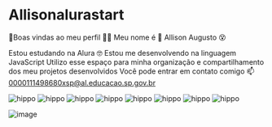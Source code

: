 # Allisonalurastart
:clown_face:Boas vindas ao meu perfil :clown_face::clown_face:
Meu nome é :clown_face: Allison Augusto :dizzy_face:

Estou estudando na Alura :nerd_face:
Estou me desenvolvendo na linguagem JavaScript
Utilizo esse espaço para minha organização e compartilhamento dos meu projetos desenvolvidos
Você pode entrar em contato comigo 📫
0000111498680xsp@al.educacao.sp.gov.br


![hippo](https://cdn.betterttv.net/emote/60831d7039b5010444d04eac/3x.gif) ![hippo](https://cdn.betterttv.net/emote/60831d7039b5010444d04eac/3x.gif) ![hippo](https://cdn.betterttv.net/emote/60831d7039b5010444d04eac/3x.gif) ![hippo](https://cdn.betterttv.net/emote/60831d7039b5010444d04eac/3x.gif) ![hippo](https://cdn.betterttv.net/emote/60831d7039b5010444d04eac/3x.gif) ![hippo](https://cdn.betterttv.net/emote/60831d7039b5010444d04eac/3x.gif) ![hippo](https://cdn.betterttv.net/emote/60831d7039b5010444d04eac/3x.gif) ![hippo](https://cdn.betterttv.net/emote/60831d7039b5010444d04eac/3x.gif)


![image](https://github.com/user-attachments/assets/20edde48-732a-42e1-bd3f-434f358fc9fb)
